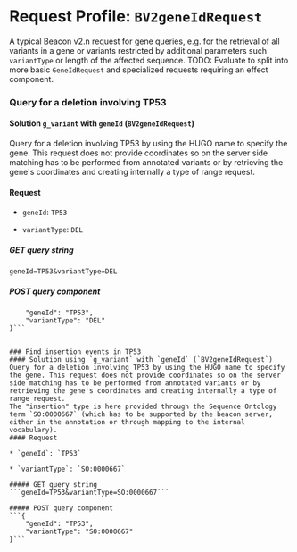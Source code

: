 # Request Profile: `BV2geneIdRequest`

A typical Beacon v2.n request for gene queries, e.g. for the retrieval of all variants in a gene or variants restricted by additional parameters such `variantType` or length of the affected sequence. TODO: Evaluate to split into more basic `GeneIdRequest` and specialized
      requests requiring an effect component.

### Query for a deletion involving TP53
#### Solution `g_variant` with `geneId` (`BV2geneIdRequest`)
Query for a deletion involving TP53 by using the HUGO name to specify the gene. This request does not provide coordinates so on the server side matching has to be performed from annotated variants or by retrieving the gene's coordinates and creating internally a type of range request.
#### Request 
    
* `geneId`: `TP53`    
    
* `variantType`: `DEL`    

##### GET query string
```geneId=TP53&variantType=DEL```

##### POST query component 
```{
    "geneId": "TP53",
    "variantType": "DEL"
}```


### Find insertion events in TP53
#### Solution using `g_variant` with `geneId` (`BV2geneIdRequest`)
Query for a deletion involving TP53 by using the HUGO name to specify the gene. This request does not provide coordinates so on the server side matching has to be performed from annotated variants or by retrieving the gene's coordinates and creating internally a type of range request.
The "insertion" type is here provided through the Sequence Ontology term `SO:0000667` (which has to be supported by the beacon server, either in the annotation or through mapping to the internal vocabulary).
#### Request 
    
* `geneId`: `TP53`    
    
* `variantType`: `SO:0000667`    

##### GET query string
```geneId=TP53&variantType=SO:0000667```

##### POST query component 
```{
    "geneId": "TP53",
    "variantType": "SO:0000667"
}```
